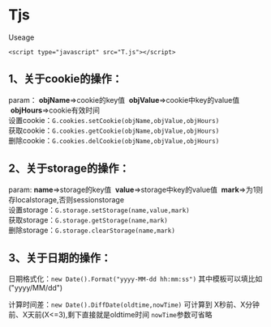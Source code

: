# Tjs

Useage

`<script type="javascript" src="T.js"></script>`

## **1、关于cookie的操作：**<br />
param： **objName**=>cookie的key值  **objValue**=>cookie中key的value值  **objHours**=>cookie有效时间<br />
设置cookie：`G.cookies.setCookie(objName,objValue,objHours)`<br />
获取cookie：`G.cookies.getCookie(objName,objValue,objHours)`<br />
删除cookie：`G.cookies.delCookie(objName,objValue,objHours)`<br />

## **2、关于storage的操作：**<br />
param: **name**=>storage的key值  **value**=>storage中key的value值  **mark**=>为1则存localstorage,否则sessionstorage<br />
设置storage：`G.storage.setStorage(name,value,mark)`<br />
获取storage：`G.storage.getStorage(name,mark)`<br />
删除storage：`G.storage.clearStorage(name,mark)`<br />

## **3、关于日期的操作：**<br />
日期格式化：`new Date().Format("yyyy-MM-dd hh:mm:ss")`
其中模板可以填比如("yyyy/MM/dd")

计算时间差：`new Date().DiffDate(oldtime,nowTime)`
可计算到 X秒前、X分钟前、X天前(X<=3),剩下直接就是oldtime时间
`nowTime`参数可省略
